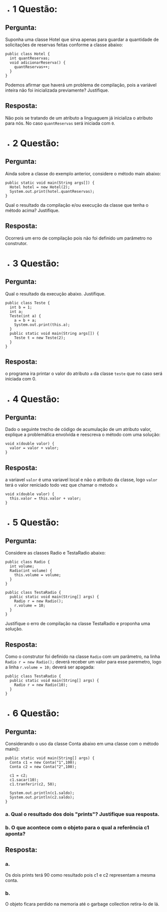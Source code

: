 * # 1 Questão:

## Pergunta:

Suponha uma classe Hotel que sirva apenas para guardar a quantidade de solicitações de reservas feitas conforme a classe abaixo:
```
public class Hotel {
  int quantReservas;
  void adicionarReserva() {
    quantReservas++;
  }
}
```
Podemos afirmar que haverá um problema de compilação, pois a variável inteira não
foi inicializada previamente? Justifique.

## Resposta:

Não pois se tratando de um atributo a linguaguem já inicializa o atributo para nós. No caso ```quantReservas``` será iniciada com ```0```.

* # 2 Questão:

## Pergunta:

Ainda sobre a classe do exemplo anterior, considere o método main abaixo:
```
public static void main(String args[]) {
  Hotel hotel = new Hotel(2);
  System.out.print(hotel.quantReservas);
}
```
Qual o resultado da compilação e/ou execução da classe que tenha o método acima?
Justifique.

## Resposta:

Ocorrerá um erro de compilação pois não foi definido um parâmetro no construtor.

* # 3 Questão:

## Pergunta:

Qual o resultado da execução abaixo. Justifique.
```
public class Teste {
  int b = 1;
  int a;
  Teste(int a) {
    a = b + a;
    System.out.print(this.a);
  }
  public static void main(String args[]) {
    Teste t = new Teste(2);
  }
}
```

## Resposta:

o programa ira printar o valor do atributo ```a``` da classe ```teste``` que no caso será iniciada com 0.

* # 4 Questão:

## Pergunta:

Dado o seguinte trecho de código de acumulação de um atributo valor, explique a problemática envolvida e reescreva o método com uma solução:
```
void x(double valor) {
  valor = valor + valor;
}
```

## Resposta:

a variavel ```valor``` é uma variavel local e não o atributo da classe, logo ```valor``` terá o valor reniciado todo vez que chamar o metodo ```x```
```
void x(double valor) {
  this.valor = this.valor + valor;
}
```

* # 5 Questão:

## Pergunta:

Considere as classes Radio e TestaRadio abaixo:
```
public class Radio {
  int volume;
  Radio(int volume) {
    this.volume = volume;
  }
}
```

```
public class TestaRadio {
  public static void main(String[] args) {
    Radio r = new Radio();
    r.volume = 10;
  }
}
```
Justifique o erro de compilação na classe TestaRadio e proponha uma solução.

## Resposta:

Como o construtor foi definido na classe ```Radio``` com um parâmetro, na linha ```Radio r = new Radio();``` deverá receber um valor para esse paremetro, logo a linha  ```r.volume = 10;``` deverá ser apagada:
```
public class TestaRadio {
  public static void main(String[] args) {
    Radio r = new Radio(10);
  }
}
```

* # 6 Questão:

## Pergunta:

Considerando o uso da classe Conta abaixo em uma classe com o método main():
```
public static void main(String[] args) {
  Conta c1 = new Conta("1",100);
  Conta c2 = new Conta("2",100);
  
  c1 = c2;
  c1.sacar(10);
  c1.tranferir(c2, 50);
  
  System.out.println(c1.saldo);
  System.out.println(c2.saldo);
}
```
### a. Qual o resultado dos dois "prints"? Justifique sua resposta.
### b. O que acontece com o objeto para o qual a referência c1 aponta?

## Resposta:

### a.
Os dois prints terá 90 como resultado pois c1 e c2 representam a mesma conta.

### b.
O objeto ficara perdido na memoria até o garbage collection retira-lo de lá.





















